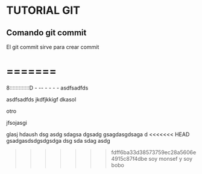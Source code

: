 # TUTORIAL GIT

## Comando git commit

El git commit sirve para crear commit

=======
=======

8:::::::::::::D - -- - - - -
asdfsadfds

asdfsadfds
jkdfjkkigf
dkasol

otro

jfsojasgi

glasj
hdaush
dsg
asdg
sdagsa
dgsadg
gsagdasgdsaga
d
<<<<<<< HEAD
gsadgasdsdgsdgsdga
dsg
sda
sdag
asdg

>>>>>>> fdff6ba33d38573759ec28a5606e4915c87f4dbe
soy monsef y soy bobo